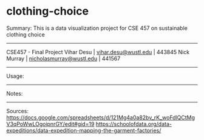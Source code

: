 # clothing-choice
Summary: This is a data visualization project for CSE 457 on sustainable clothing choice
************************************************
CSE457 - Final Project
Vihar Desu | vihar.desu@wustl.edu | 443845
Nick Murray | nicholasmurray@wustl.edu | 441567
************************************************
Usage:


************************************************
Notes:


************************************************
Sources:
https://docs.google.com/spreadsheets/d/121Mg4a0a82bv_rK_woFdlQCtMgV3qPoWwLOgoipnrGY/edit#gid=19
https://schoolofdata.org/data-expeditions/data-expedition-mapping-the-garment-factories/
